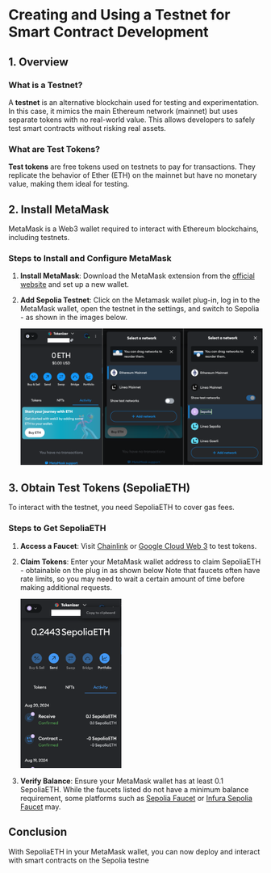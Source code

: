 # Creating and Using a Testnet for Smart Contract Development

## 1. Overview

### What is a Testnet?

A **testnet** is an alternative blockchain used for testing and experimentation. In this case, it mimics the main Ethereum network (mainnet) but uses separate tokens with no real-world value. This allows developers to safely test smart contracts without risking real assets.

### What are Test Tokens?

**Test tokens** are free tokens used on testnets to pay for transactions. They replicate the behavior of Ether (ETH) on the mainnet but have no monetary value, making them ideal for testing.

## 2. Install MetaMask

MetaMask is a Web3 wallet required to interact with Ethereum blockchains, including testnets.

### Steps to Install and Configure MetaMask

1. **Install MetaMask**: Download the MetaMask extension from the [official website](https://metamask.io/) and set up a new wallet.
2. **Add Sepolia Testnet**: Click on the Metamask wallet plug-in, log in to the MetaMask wallet, open the testnet in the settings, and switch to Sepolia - as shown in the images below.

    ![Metamask Test Network Set Up](./Screenshots/1-MetaMaskTestnetSetup.png)


## 3. Obtain Test Tokens (SepoliaETH)

To interact with the testnet, you need SepoliaETH to cover gas fees.

### Steps to Get SepoliaETH

1. **Access a Faucet**: Visit [Chainlink](https://faucets.chain.link/sepolia) or [Google Cloud Web 3](https://cloud.google.com/application/web3/faucet/ethereum/sepolia) to test tokens.
2. **Claim Tokens**: Enter your MetaMask wallet address to claim SepoliaETH - obtainable on the plug in as shown below Note that faucets often have rate limits, so you may need to wait a certain amount of time before making additional requests.

    <img src="./Screenshots/1-MetaMaskWalletAddress.png" alt="Metamask Wallet Address" width="200"/>

3. **Verify Balance**: Ensure your MetaMask wallet has at least 0.1 SepoliaETH. While the faucets listed do not have a minimum balance requirement, some platforms such as [Sepolia Faucet](https://sepoliafaucet.com) or [Infura Sepolia Faucet](https://www.infura.io/faucet/sepolia) may. 

## Conclusion

With SepoliaETH in your MetaMask wallet, you can now deploy and interact with smart contracts on the Sepolia testne